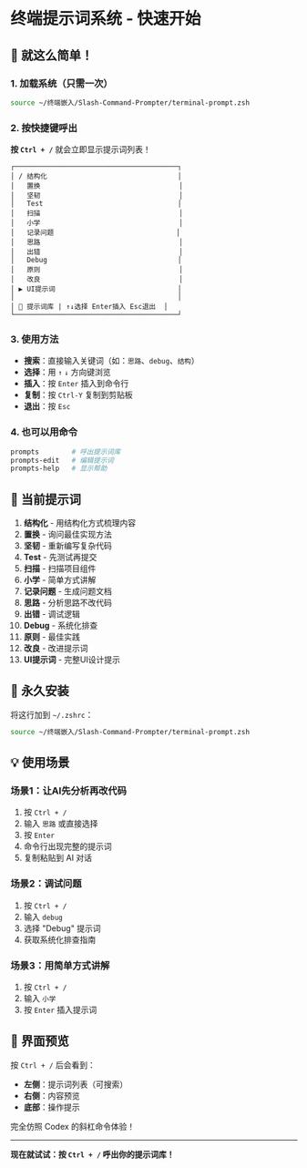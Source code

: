 # 终端提示词系统 - 快速开始

## 🎯 就这么简单！

### 1. 加载系统（只需一次）

```bash
source ~/终端嵌入/Slash-Command-Prompter/terminal-prompt.zsh
```

### 2. 按快捷键呼出

**按 `Ctrl + /`** 就会立即显示提示词列表！

```
┌────────────────────────────────────────┐
│ / 结构化                                │
│   置换                                  │
│   坚韧                                  │
│   Test                                 │
│   扫描                                  │
│   小学                                  │
│   记录问题                              │
│   思路                                  │
│   出错                                  │
│   Debug                                │
│   原则                                  │
│   改良                                  │
│ ▶ UI提示词                              │
│                                        │
│ 📝 提示词库 | ↑↓选择 Enter插入 Esc退出  │
└────────────────────────────────────────┘
```

### 3. 使用方法

- **搜索**：直接输入关键词（如：`思路`、`debug`、`结构`）
- **选择**：用 `↑` `↓` 方向键浏览
- **插入**：按 `Enter` 插入到命令行
- **复制**：按 `Ctrl-Y` 复制到剪贴板
- **退出**：按 `Esc`

### 4. 也可以用命令

```bash
prompts        # 呼出提示词库
prompts-edit   # 编辑提示词
prompts-help   # 显示帮助
```

## 📝 当前提示词

1. **结构化** - 用结构化方式梳理内容
2. **置换** - 询问最佳实现方法
3. **坚韧** - 重新编写复杂代码
4. **Test** - 先测试再提交
5. **扫描** - 扫描项目组件
6. **小学** - 简单方式讲解
7. **记录问题** - 生成问题文档
8. **思路** - 分析思路不改代码
9. **出错** - 调试逻辑
10. **Debug** - 系统化排查
11. **原则** - 最佳实践
12. **改良** - 改进提示词
13. **UI提示词** - 完整UI设计提示

## 🔧 永久安装

将这行加到 `~/.zshrc`：

```bash
source ~/终端嵌入/Slash-Command-Prompter/terminal-prompt.zsh
```

## 💡 使用场景

### 场景1：让AI先分析再改代码
1. 按 `Ctrl + /`
2. 输入 `思路` 或直接选择
3. 按 `Enter`
4. 命令行出现完整的提示词
5. 复制粘贴到 AI 对话

### 场景2：调试问题
1. 按 `Ctrl + /`
2. 输入 `debug`
3. 选择 "Debug" 提示词
4. 获取系统化排查指南

### 场景3：用简单方式讲解
1. 按 `Ctrl + /`
2. 输入 `小学`
3. 按 `Enter` 插入提示词

## 🎨 界面预览

按 `Ctrl + /` 后会看到：

- **左侧**：提示词列表（可搜索）
- **右侧**：内容预览
- **底部**：操作提示

完全仿照 Codex 的斜杠命令体验！

---

**现在就试试：按 `Ctrl + /` 呼出你的提示词库！**

